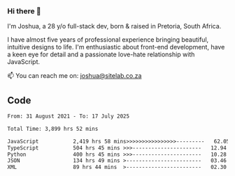 ### Hi there 👋

I'm Joshua, a 28 y/o full-stack dev, born & raised in Pretoria, South Africa. 

I have almost five years of professional experience bringing beautiful, intuitive designs to life. I'm enthusiastic about front-end development, have a keen eye for detail and a passionate love-hate relationship with JavaScript.

📫 You can reach me on: joshua@sitelab.co.za

## **Code**

<!--START_SECTION:waka-->

```txt
From: 31 August 2021 - To: 17 July 2025

Total Time: 3,899 hrs 52 mins

JavaScript           2,419 hrs 58 mins>>>>>>>>>>>>>>>>---------   62.05 %
TypeScript           504 hrs 45 mins >>>----------------------   12.94 %
Python               400 hrs 45 mins >>>----------------------   10.28 %
JSON                 134 hrs 49 mins >------------------------   03.46 %
XML                  89 hrs 44 mins  >------------------------   02.30 %
```

<!--END_SECTION:waka-->
